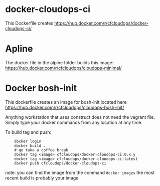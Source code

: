 # docker-cloudops-ci
This Dockerfile creates https://hub.docker.com/r/cfcloudops/docker-cloudops-ci/

# Apline
The docker file in the alpine folder builds this image:
https://hub.docker.com/r/cfcloudops/cloudops-minimal/

# Docker bosh-init
This dockerfile creates an image for bosh-init located here
https://hub.docker.com/r/cfcloudops/cloudops-bosh-init/


Anything workstation that uses construct does not need the vagrant file.  Simply type your docker commands from any location at any time.

To build tag and push:

```
    docker login
    docker build .
    # go take a coffee break
    docker tag <image> cfcloudops/docker-cloudops-ci:0.x.y
    docker tag <image> cfcloudops/docker-cloudops-ci:latest
    docker push cfcloudops/docker-cloudops-ci
```

note: you can find the image from the command `docker images` the most recent build is probably your image